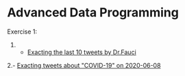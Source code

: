 # Advanced Data Programming

Exercise 1:

1. - [Exacting the last 10 tweets by Dr.Fauci](drfauci.csv)

2.- [Exacting tweets about "COVID-19" on 2020-06-08](covid19.csv)

